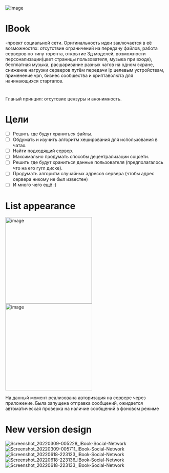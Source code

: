 ![image](https://user-images.githubusercontent.com/84613812/147426474-85751a47-9f96-41ce-b5c7-028277be2d97.png)

# IBook
-проект социальной сети. Оригинальность идеи заключается в её возможностях: отсутствие ограничений на передачу файлов, работа серверов по типу торента, открытие 3д моделей, возможности персонализации(цвет страницы пользователя, музыка при входе), бесплатная музыка, расшаривание разных чатов на одном экране, снижение нагрузки серверов путём передачи ip целевым устройствам, применение vpn, бизнес сообщества и криптаволюта для начинающихся стартапов.
#
Гланый принцип: отсутсвие цензуры и анонимность.
# Цели
- [ ] Решить где будут храниться файлы.
- [ ] Обдумать и изучить алгоритм хеширования для использования в чатах.
- [ ] Найти подходящий сервер.
- [ ] Максимально продумать способы децентрализации соцсети.
- [ ] Решить где будут храниться данные пользователя (предполагалось что на его гугл диске).
- [ ] Продумать алгоритм случайных адресов сервера (чтобы адрес сервера никому не был известен)
- [ ] И много чего ещё :)
# List appearance
<img width="270" alt="image" src="https://user-images.githubusercontent.com/84613812/154726277-ba7b67cd-b5e9-47ed-b7e4-8449da393d4c.png">                                 <img width="271" alt="image" src="https://user-images.githubusercontent.com/84613812/154726335-95ac6f91-f077-4bba-ab3b-34d7e311a1a5.png">

На данный момент реализована авторизация на сервере через приложение.
Была запущена отправка сообщений, ожидается автоматическая проверка на наличие сообщений в фоновом режиме

# New version design

![Screenshot_20220309-005228_IBook-Social-Network](https://user-images.githubusercontent.com/84613812/174454767-3ea0c278-5f27-432c-b1f0-c7f9b28c4fa6.jpg)![Screenshot_20220309-005711_IBook-Social-Network](https://user-images.githubusercontent.com/84613812/174454780-7d114171-5269-4dc3-86a8-0b2a11dfb701.jpg)
![Screenshot_20220618-223123_IBook-Social-Network](https://user-images.githubusercontent.com/84613812/174454803-95ce5812-cebb-4a2c-85f2-c12599d42899.jpg)![Screenshot_20220618-223136_IBook-Social-Network](https://user-images.githubusercontent.com/84613812/174454810-19b6e316-2721-4149-affc-bdc17f2d466b.jpg)
![Screenshot_20220618-223133_IBook-Social-Network](https://user-images.githubusercontent.com/84613812/174454818-bc9720c9-77ae-47cf-847d-75cd5a207e39.jpg)
